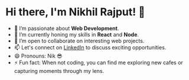 # Hi there, I'm Nikhil Rajput! 👋

- 👀 I’m passionate about **Web Development**.
- 🌱 I’m currently honing my skills in **React** and **Node**.
- 💞️ I’m open to collaborate on interesting web projects.
- 📫 Let's connect on [LinkedIn](https://www.linkedin.com/in/nikhil-rajput-294816251) to discuss exciting opportunities.
- 😄 Pronouns: Nik 😎
- ⚡ Fun fact: When not coding, you can find me exploring new cafes or capturing moments through my lens.

<!-- Check out my repositories for projects related to web development and more! -->

<!---
✨ [special ✨ repository](https://github.com/Nik6348/My-Portfolio-)
-->
